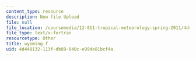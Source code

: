 ```yaml
---
content_type: resource
description: New file Upload
file: null
file_location: /coursemedia/12-811-tropical-meteorology-spring-2011/4d448132113fdb89040ce99de81bcf4a_wyoming.f
file_type: text/x-fortran
resourcetype: Other
title: wyoming.f
uid: 4d448132-113f-db89-040c-e99de81bcf4a
---
```

